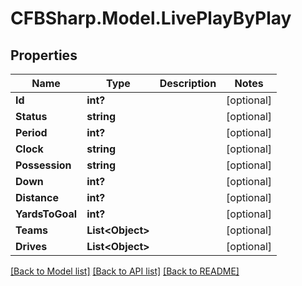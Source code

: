 # CFBSharp.Model.LivePlayByPlay
## Properties

Name | Type | Description | Notes
------------ | ------------- | ------------- | -------------
**Id** | **int?** |  | [optional] 
**Status** | **string** |  | [optional] 
**Period** | **int?** |  | [optional] 
**Clock** | **string** |  | [optional] 
**Possession** | **string** |  | [optional] 
**Down** | **int?** |  | [optional] 
**Distance** | **int?** |  | [optional] 
**YardsToGoal** | **int?** |  | [optional] 
**Teams** | **List&lt;Object&gt;** |  | [optional] 
**Drives** | **List&lt;Object&gt;** |  | [optional] 

[[Back to Model list]](../README.md#documentation-for-models) [[Back to API list]](../README.md#documentation-for-api-endpoints) [[Back to README]](../README.md)

